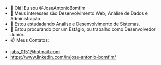 - 👋 Olá! Eu sou @JoseAntonioBomfim
- 👀 Meus interesses são Desenvolvimento Web, Análise de Dados e Administração.
- 🌱 Estou estudadando Análise e Desenvolvimento de Sistemas.
- 💞️ Estou procurando por um Estágio, ou trabalho como Desenvolvedor Junior.
- 📫 Meus Contatos:
* jabs_0151@hotmail.com
* https://www.linkedin.com/in/jose-antonio-bomfim/ 


<!---
JoseAntonioBomfim/JoseAntonioBomfim is a ✨ special ✨ repository because its `README.md` (this file) appears on your GitHub profile.
You can click the Preview link to take a look at your changes.
--->
